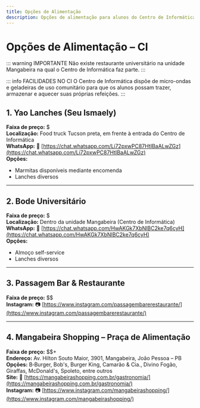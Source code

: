 ```yaml
---
title: Opções de Alimentação
description: Opções de alimentação para alunos do Centro de Informática
---
```


# Opções de Alimentação – CI

::: warning IMPORTANTE
Não existe restaurante universitário na unidade Mangabeira na qual o Centro de Informática faz parte.
:::

::: info FACILIDADES NO CI
O Centro de Informática dispõe de micro-ondas e geladeiras de uso comunitário para que os alunos possam trazer, armazenar e aquecer suas próprias refeições.
:::

## 1. Yao Lanches (Seu Ismaely)

**Faixa de preço:** \$  
**Localização:** Food truck Tucson preta, em frente à entrada do Centro de Informática  
**WhatsApp:** 🔗 [https://chat.whatsapp.com/Li72pxwPC87HtIBaALwZGz](https://chat.whatsapp.com/Li72pxwPC87HtIBaALwZGz)  
**Opções:**

- Marmitas disponíveis mediante encomenda  
- Lanches diversos  

---

## 2. Bode Universitário

**Faixa de preço:** \$  
**Localização:** Dentro da unidade Mangabeira (Centro de Informática)  
**WhatsApp:** 🔗 [https://chat.whatsapp.com/HwAKGk7XbNlBC2ke7q6cyH](https://chat.whatsapp.com/HwAKGk7XbNlBC2ke7q6cyH)  
**Opções:**

- Almoço self-service  
- Lanches diversos  

---

## 3. Passagem Bar & Restaurante

**Faixa de preço:** \$\$  
**Instagram:** 📷 [https://www.instagram.com/passagembarerestaurante/](https://www.instagram.com/passagembarerestaurante/)  

---

## 4. Mangabeira Shopping – Praça de Alimentação

**Faixa de preço:** \$\$+  
**Endereço:** Av. Hilton Souto Maior, 3901, Mangabeira, João Pessoa – PB  
**Opções:** B‑Burger, Bob's, Burger King, Camarão & Cia., Divino Fogão, Giraffas, McDonald's, Spoleto, entre outros  
**Site:** 🔗 [https://mangabeirashopping.com.br/gastronomia/](https://mangabeirashopping.com.br/gastronomia/)  
**Instagram:** 📷 [https://www.instagram.com/mangabeirashopping/](https://www.instagram.com/mangabeirashopping/)  
